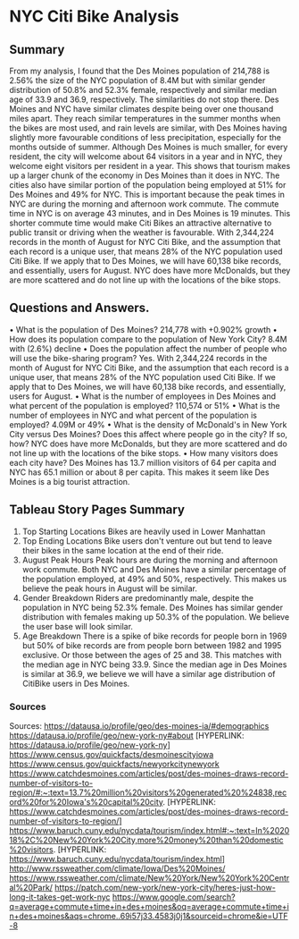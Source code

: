 # NYC Citi Bike Analysis

## Summary
From my analysis, I found that the Des Moines population of 214,788 is 2.56% the size of the NYC population of 8.4M but with similar gender distribution of 50.8% and 52.3% female, respectively and similar median age of 33.9 and 36.9, respectively. The similarities do not stop there. Des Moines and NYC have similar climates despite being over one thousand miles apart. They reach similar temperatures in the summer months when the bikes are most used, and rain levels are similar, with Des Moines having slightly more favourable conditions of less precipitation, especially for the months outside of summer. Although Des Moines is much smaller, for every resident, the city will welcome about 64 visitors in a year and in NYC, they welcome eight visitors per resident in a year. This shows that tourism makes up a larger chunk of the economy in Des Moines than it does in NYC. The cities also have similar portion of the population being employed at 51% for Des Moines and 49% for NYC. This is important because the peak times in NYC are during the morning and afternoon work commute. The commute time in NYC is on average 43 minutes, and in Des Moines is 19 minutes. This shorter commute time would make Citi Bikes an attractive alternative to public transit or driving when the weather is favourable. With 2,344,224 records in the month of August for NYC Citi Bike, and the assumption that each record is a unique user, that means 28% of the NYC population used Citi Bike. If we apply that to Des Moines, we will have 60,138 bike records, and essentially, users for August. NYC does have more McDonalds, but they are more scattered and do not line up with the locations of the bike stops.

## Questions and Answers.
•	What is the population of Des Moines? 214,778 with +0.902% growth
•	How does its population compare to the population of New York City? 8.4M with (2.6%) decline
•	Does the population affect the number of people who will use the bike-sharing program? Yes. With 2,344,224 records in the month of August for NYC Citi Bike, and the assumption that each record is a unique user, that means 28% of the NYC population used Citi Bike. If we apply that to Des Moines, we will have 60,138 bike records, and essentially, users for August.
•	What is the number of employees in Des Moines and what percent of the population is employed? 110,574 or 51%
•	What is the number of employees in NYC and what percent of the population is employed? 4.09M or 49%
•	What is the density of McDonald's in New York City versus Des Moines? Does this affect where people go in the city? If so, how? NYC does have more McDonalds, but they are more scattered and do not line up with the locations of the bike stops.
•	How many visitors does each city have? Des Moines has 13.7 million visitors of 64 per capita and NYC has 65.1 million or about 8 per capita. This makes it seem like Des Moines is a big tourist attraction.

## Tableau Story Pages Summary
1.	Top Starting Locations
Bikes are heavily used in Lower Manhattan
2.	Top Ending Locations
Bike users don't venture out but tend to leave their bikes in the same location at the end of their ride.
3.	August Peak Hours
Peak hours are during the morning and afternoon work commute. Both NYC and Des Moines have a similar percentage of the population employed, at 49% and 50%, respectively. This makes us believe the peak hours in August will be similar.
4.	Gender Breakdown
Riders are predominantly male, despite the population in NYC being 52.3% female. Des Moines has similar gender distribution with females making up 50.3% of the population. We believe the user base will look similar.
5.	Age Breakdown
There is a spike of bike records for people born in 1969 but 50% of bike records are from people born between 1982 and 1995 exclusive. Or those between the ages of 25 and 38. This matches with the median age in NYC being 33.9. Since the median age in Des Moines is similar at 36.9, we believe we will have a similar age distribution of CitiBike users in Des Moines.

### Sources
Sources:
https://datausa.io/profile/geo/des-moines-ia/#demographics 
https://datausa.io/profile/geo/new-york-ny#about [HYPERLINK: https://datausa.io/profile/geo/new-york-ny] https://www.census.gov/quickfacts/desmoinescityiowa
https://www.census.gov/quickfacts/newyorkcitynewyork
https://www.catchdesmoines.com/articles/post/des-moines-draws-record-number-of-visitors-to-region/#:~:text=13.7%20million%20visitors%20generated%20%24838,record%20for%20Iowa's%20capital%20city. [HYPERLINK: https://www.catchdesmoines.com/articles/post/des-moines-draws-record-number-of-visitors-to-region/]
https://www.baruch.cuny.edu/nycdata/tourism/index.html#:~:text=In%202018%2C%20New%20York%20City,more%20money%20than%20domestic%20visitors. [HYPERLINK: https://www.baruch.cuny.edu/nycdata/tourism/index.html]
http://www.rssweather.com/climate/Iowa/Des%20Moines/
https://www.rssweather.com/climate/New%20York/New%20York%20Central%20Park/
https://patch.com/new-york/new-york-city/heres-just-how-long-it-takes-get-work-nyc
https://www.google.com/search?q=average+commute+time+in+des+moines&oq=average+commute+time+in+des+moines&aqs=chrome..69i57j33.4583j0j1&sourceid=chrome&ie=UTF-8

